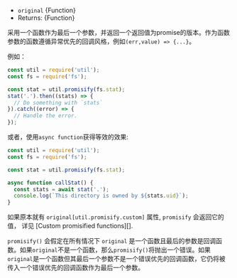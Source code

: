 <!-- YAML
added: v8.0.0
-->

* `original` {Function}
* Returns: {Function}

采用一个函数作为最后一个参数，并返回一个返回值为promise的版本。作为函数参数的函数遵循异常优先的回调风格，例如`(err,value) => {...}`。

例如：

```js
const util = require('util');
const fs = require('fs');

const stat = util.promisify(fs.stat);
stat('.').then((stats) => {
  // Do something with `stats`
}).catch((error) => {
  // Handle the error.
});
```

或者，使用`async function`获得等效的效果:

```js
const util = require('util');
const fs = require('fs');

const stat = util.promisify(fs.stat);

async function callStat() {
  const stats = await stat('.');
  console.log(`This directory is owned by ${stats.uid}`);
}
```

如果原本就有 `original[util.promisify.custom]` 属性, `promisify` 会返回它的值， 详见 [Custom promisified functions][].

`promisify()` 会假定在所有情况下 `original` 是一个函数且最后的参数是回调函数。如果`original`不是一个函数，那么`promisify()`将抛出一个错误。如果`original`是一个函数但其最后一个参数不是一个错误优先的回调函数，它仍将被传入一个错误优先的回调函数作为最后一个参数。 

